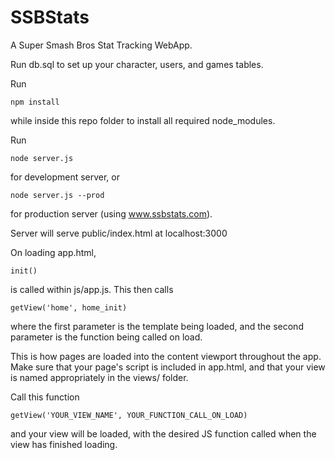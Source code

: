 SSBStats
========

A Super Smash Bros Stat Tracking WebApp.

Run db.sql to set up your character, users, and games tables.

Run 

```
npm install 
```

while inside this repo folder to install all required node_modules.

Run 

```
node server.js
``` 

for development server, or 

```
node server.js --prod
``` 

for production server (using www.ssbstats.com).

Server will serve public/index.html at localhost:3000

On loading app.html, 

```
init()
```

is called within js/app.js. This then calls

```
getView('home', home_init)
```

where the first parameter is the template being loaded, and the second parameter is the function being called on load.

This is how pages are loaded into the content viewport throughout the app. Make sure that your page's script is included in app.html, and that your view is named appropriately in the views/ folder.

Call this function 

```
getView('YOUR_VIEW_NAME', YOUR_FUNCTION_CALL_ON_LOAD)
```

and your view will be loaded, with the desired JS function called when the view has finished loading.
